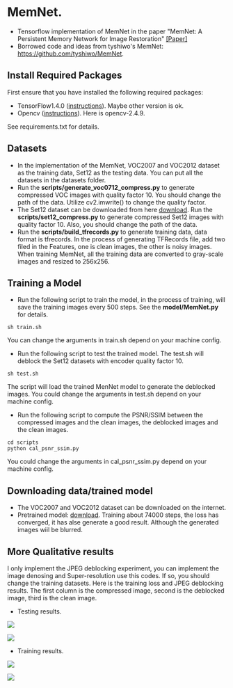 # MemNet. 
* Tensorflow implementation of MemNet in the paper "MemNet: A Persistent Memory Network for Image Restoration" [[Paper]](http://cvlab.cse.msu.edu/pdfs/Image_Restoration%20using_Persistent_Memory_Network.pdf)
* Borrowed code and ideas from tyshiwo's MemNet: https://github.com/tyshiwo/MemNet.

## Install Required Packages
First ensure that you have installed the following required packages:
* TensorFlow1.4.0 ([instructions](https://www.tensorflow.org/install/)). Maybe other version is ok.
* Opencv ([instructions](https://github.com/opencv/opencv)). Here is opencv-2.4.9.

See requirements.txt for details.

## Datasets
* In the implementation of the MemNet, VOC2007 and VOC2012 dataset as the training data, Set12 as the testing data. You can put all the datasets in the datasets folder.
* Run the **scripts/generate_voc0712_compress.py** to generate compressed VOC images with quality factor 10. You should change the path of the data. Utilize cv2.imwrite() to change the quality factor.
* The Set12 dataset can be downloaded from here [download](https://drive.google.com/open?id=1nCkWFU3ksMB8ggqRHBrSMS2kjN6N6Ayq). Run the **scripts/set12_compress.py** to generate compressed Set12 images with quality factor 10. Also, you should change the path of the data.
* Run the **scripts/build_tfrecords.py** to generate training data, data format is tfrecords. In the process of generating TFRecords file, add two filed in the Features, one is clean images, the other is noisy images. When training MemNet, all the training data are converted to gray-scale images and resized to 256x256.

## Training a Model
* Run the following script to train the model, in the process of training, will save the training images every 500 steps. See the **model/MemNet.py** for details.
```shell
sh train.sh
```
You can change the arguments in train.sh depend on your machine config.
* Run the following script to test the trained model. The test.sh will deblock the Set12 datasets with encoder quality factor 10. 
```shell
sh test.sh
```
The script will load the trained MenNet model to generate the deblocked images. You could change the arguments in test.sh depend on your machine config.
* Run the following script to compute the PSNR/SSIM between the compressed images and the clean images, the deblocked images and the clean images.
```shell
cd scripts
python cal_psnr_ssim.py
```
You could change the arguments in cal_psnr_ssim.py depend on your machine config.

## Downloading data/trained model
* The VOC2007 and  VOC2012 dataset can be downloaded on the internet.
* Pretrained model: [download](https://drive.google.com/open?id=1JTneCiIZfITyg_Z2T96WY0hA84BnRDSk). Training about 74000 steps, the loss has converged, it has alse generate a good result. Although the generated images wiil be blurred.

## More Qualitative results
I only implement the JPEG deblocking experiment, you can implement the image denosing and Super-resolution use this codes. If so, you should change the training datasets. Here is the training loss and JPEG deblocking results. The first column is the compressed image, second is the deblocked image, third is the clean image.
* Testing results.

![](results/0.jpg) 

![](results/1.jpg) 

* Training results.

![](results/train_072500.png) 

![](results/train_074000.png)
